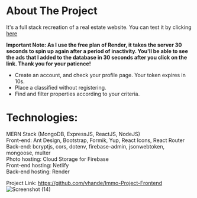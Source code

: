 # About The Project

It's a full stack recreation of a real estate website. You can test it by clicking [here](https://immo-endproject.netlify.app)<br>

**Important Note: As I use the free plan of Render, it takes the server 30 seconds to spin up again after a period of inactivity. You'll be able to see the ads that I added to the database in 30 seconds after you click on the link. Thank you for your patience!**<br>

* Create an account, and check your profile page. Your token expires in 10s.
* Place a classified without registering.
* Find and filter properties according to your criteria.

# Technologies:
MERN Stack (MongoDB, ExpressJS, ReactJS, NodeJS)<br>
Front-end: Ant Design, Bootstrap, Formik, Yup, React Icons, React Router<br>
Back-end: bcryptjs, cors, dotenv, firebase-admin, jsonwebtoken, mongoose, multer<br>
Photo hosting: Cloud Storage for Firebase<br>
Front-end hosting: Netlify<br>
Back-end hosting: Render

Project Link: https://github.com/vhande/Immo-Project-Frontend<br>
![Screenshot (14)](https://user-images.githubusercontent.com/66500873/215929290-8756659f-a98b-4a4d-a616-caf7ea85463d.png)


